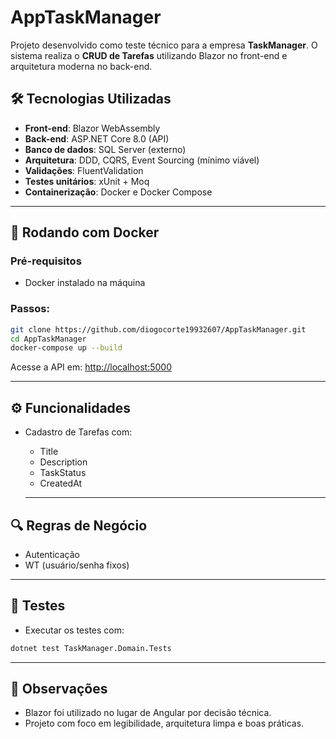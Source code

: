 # AppTaskManager

Projeto desenvolvido como teste técnico para a empresa **TaskManager**. O sistema realiza o **CRUD de Tarefas** utilizando Blazor no front-end e arquitetura moderna no back-end.

## 🛠️ Tecnologias Utilizadas

- **Front-end**: Blazor WebAssembly
- **Back-end**: ASP.NET Core 8.0 (API)
- **Banco de dados**: SQL Server (externo)
- **Arquitetura**: DDD, CQRS, Event Sourcing (mínimo viável)
- **Validações**: FluentValidation
- **Testes unitários**: xUnit + Moq
- **Containerização**: Docker e Docker Compose

---

## 🔧 Rodando com Docker

### Pré-requisitos
- Docker instalado na máquina

### Passos:

```bash
git clone https://github.com/diogocorte19932607/AppTaskManager.git
cd AppTaskManager
docker-compose up --build
```

Acesse a API em: [http://localhost:5000](http://localhost:5000)

---

## ⚙️ Funcionalidades

- Cadastro de Tarefas com:
  - Title
  - Description
  - TaskStatus
  - CreatedAt

  ---

## 🔍 Regras de Negócio

- Autenticação
- WT (usuário/senha fixos)

---

## 🧪 Testes

- Executar os testes com:

```bash
dotnet test TaskManager.Domain.Tests
```

---

## 📝 Observações

- Blazor foi utilizado no lugar de Angular por decisão técnica.
- Projeto com foco em legibilidade, arquitetura limpa e boas práticas.